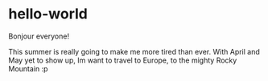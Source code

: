 # hello-world

Bonjour everyone!

This summer is really going to make me more tired than ever.
With April and May yet to show up, Im want to travel to Europe, to the mighty Rocky Mountain :p
